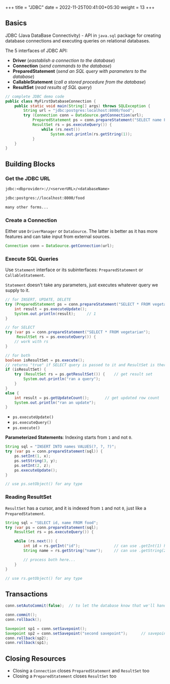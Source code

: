 +++
title = "JDBC"
date =  2022-11-25T00:41:00+05:30
weight = 13
+++

## Basics
JDBC (Java DataBase Connectivity) - API in `java.sql` package for creating database connections and executing queries on relational databases.

The 5 interfaces of JDBC API:
- **Driver** (_eastablish a connection to the database_)
- **Connection** (_send commands to the database_)
- **PreparedStatement** (_send an SQL query with parameters to the database_)
- **CallableStatement** (_call a stored procedure from the database_)
- **ResultSet** (_read results of SQL query_)

```java
// complete JDBC demo code
public class MyFirstDatabaseConnection {
	public static void main(String[] args) throws SQLException {
 	 	String url = "jdbc:postgres:localhost:8000/food";
 		try (Connection conn = DataSource.getConnection(url);
 			PreparedStatement ps = conn.prepareStatement("SELECT name FROM vegetarian");
 			ResultSet rs = ps.executeQuery()) {
 				while (rs.next())
 					System.out.println(rs.getString(1));
			} 
	}
}
```

## Building Blocks

### Get the JDBC URL
```txt
jdbc:<dbprovider>://<serverURL>/<databaseName>

jdbc:postgres://localhost:8000/food

many other forms...
```

### Create a Connection
Either use `DriverManager` or `DataSource`. The latter is better as it has more features and can take input from external sources.
```java
Connection conn = DataSource.getConnection(url);
```

### Execute SQL Queries

Use `Statement` interface or its subinterfaces: `PreparedStatement` or `CallableStatement`.

`Statement` doesn't take any parameters, just executes whatever query we supply to it.

```java
// for INSERT, UPDATE, DELETE
try (PreparedStatement ps = conn.prepareStatement("SELECT * FROM vegetarian")) {
 	int result = ps.executeUpdate();
 	System.out.println(result);	 	// 1
}

// for SELECT
try (var ps = conn.prepareStatement("SELECT * FROM vegetarian");
	 ResultSet rs = ps.executeQuery()) {
 	// work with rs
}

// for both
boolean isResultSet = ps.execute();
// returns "true" if SELECT query is passed to it and ResultSet is there; otherwise "false"
if (isResultSet) {
	try (ResultSet rs = ps.getResultSet()) {	// get result set
		System.out.println("ran a query");
	}
} 
else {
	int result = ps.getUpdateCount();		// get updated row count
	System.out.println("ran an update");
}
```

- `ps.executeUpdate()`
- `ps.executeQuery()`
- `ps.execute()`


**Parameterized Statements**: Indexing starts from `1` and not `0`.
```java
String sql = "INSERT INTO names VALUES(?, ?, ?)";
try (var ps = conn.prepareStatement(sql)) {
	ps.setInt(1, x);
	ps.setString(3, y);
	ps.setInt(2, z);
	ps.executeUpdate();
}

// use ps.setObject() for any type
```

### Reading ResultSet
`ResultSet` has a cursor, and it is indexed from `1` and not `0`, just like a `PreparedStatement`.

```java
String sql = "SELECT id, name FROM food";
try (var ps = conn.prepareStatement(sql);
	ResultSet rs = ps.executeQuery()) {

	while (rs.next()) {
		int id = rs.getInt("id");				// can use .getInt(1) here
		String name = rs.getString("name");		// can use .getString(2) here

		// process both here...
	}
}

// use rs.getObject() for any type
```

## Transactions
```java
conn.setAutoCommit(false);	// to let the database know that we'll handle transactions ourselves

conn.commit();
conn.rollback();

Savepoint sp1 = conn.setSavepoint();
Savepoint sp2 = conn.setSavepoint("second savepoint");		// savepoint with a name
conn.rollback(sp2);
conn.rollback(sp1);
```

## Closing Resources
- Closing a `Connection` closes `PreparedStatement` and `ResultSet` too
- Closing a `PreparedStatement` closes `ResultSet` too